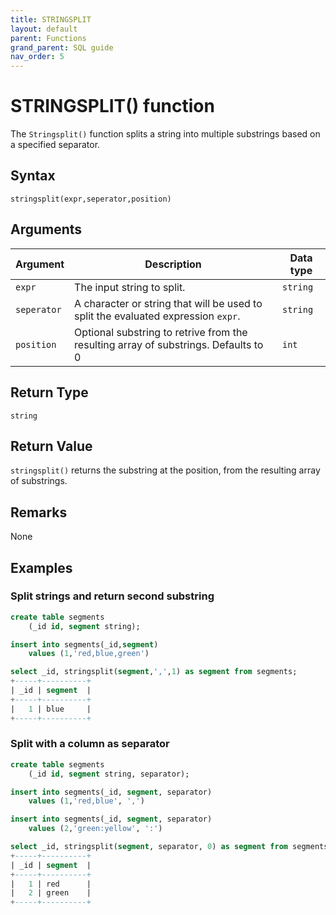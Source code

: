 ```yaml
---
title: STRINGSPLIT
layout: default
parent: Functions
grand_parent: SQL guide
nav_order: 5
---
```


# STRINGSPLIT() function

The `Stringsplit()` function splits a string into multiple substrings based on a specified separator.

## Syntax

```
stringsplit(expr,seperator,position)
```

## Arguments

| Argument | Description | Data type |
|---|---|---|
| `expr` | The input string to split. | `string` |
| `seperator` | A character or string that will be used to split the evaluated expression `expr`. | `string` |
| `position` | Optional substring to retrive from the resulting array of substrings. Defaults to 0 | `int` |

## Return Type

`string`

## Return Value

`stringsplit()` returns the substring at the position, from the resulting array of substrings.

## Remarks

None

## Examples

### Split strings and return second substring

```sql
create table segments
    (_id id, segment string);

insert into segments(_id,segment)
    values (1,'red,blue,green')

select _id, stringsplit(segment,',',1) as segment from segments;
+-----+----------+
| _id | segment  |
+-----+----------+
|   1 | blue     |
+-----+----------+
```

### Split with a column as separator

```sql
create table segments
    (_id id, segment string, separator);

insert into segments(_id, segment, separator)
    values (1,'red,blue', ',')

insert into segments(_id, segment, separator)
    values (2,'green:yellow', ':')

select _id, stringsplit(segment, separator, 0) as segment from segments;
+-----+----------+
| _id | segment  |
+-----+----------+
|   1 | red      |
|   2 | green    |
+-----+----------+
```
